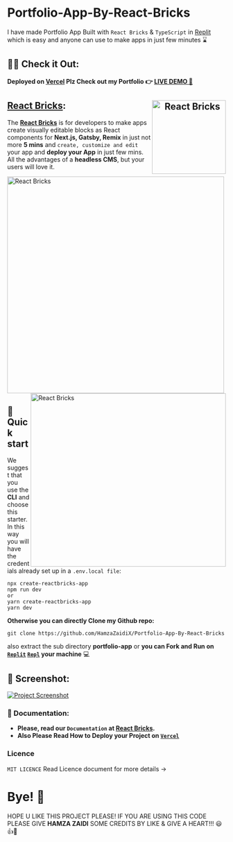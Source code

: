 # Portfolio-App-By-React-Bricks

I have made Portfolio App Built with `React Bricks` & `TypeScript` in [Replit](https://replit.com/@HamzaJaffar/Portfolio-App-By-React-Bricks?v=1) which is easy and anyone can use to make apps in just few minutes ⌛ 

## 🐱‍🏍 Check it Out:

**Deployed on [**Vercel**](https://vercel.com/) Plz Check out my Portfolio 👉 [**LIVE DEMO 🚀**](https://hamza-zaidi-portfolio-shjz.vercel.app/)**

## [React Bricks](https://reactbricks.com/): <a align="center" href="https://hamza-zaidi-portfolio-shjz.vercel.app/"><img align="right" src="https://reactbricks.com/_next/static/media/reactbricks_horizontal.a2892d3c.svg" alt="React Bricks" width="170" height="170" /></a>

The [**React Bricks**](https://reactbricks.com/) is for developers to make apps create visually editable blocks as React components for **Next.js, Gatsby, Remix** in just not more **5 mins** and `create, customize and edit` your app and **deploy your App** in just few mins. All the advantages of a **headless CMS**, but your users will love it.

<img src="https://dt2sdf0db8zob.cloudfront.net/wp-content/uploads/2022/06/CSM-GIF.gif" alt="React Bricks" width="500" height="500" /> <img align="right" src="https://dt2sdf0db8zob.cloudfront.net/wp-content/uploads/2022/06/Content-editing-optimage1.png" alt="React Bricks" width="450" height="400" />

## 🚀 Quick start
We suggest that you use the **CLI** and choose this starter.
In this way you will have the credentials already set up in a `.env.local file`:

 ```
npx create-reactbricks-app
npm run dev
or
yarn create-reactbricks-app
yarn dev
```

**Otherwise you can directly Clone my Github repo:**
```
git clone https://github.com/HamzaZaidiX/Portfolio-App-By-React-Bricks
```
also extract the sub directory **portfolio-app** 
or
**you can Fork and Run on [`Replit`](https://portfolio-app-by-react-bricks.hamzajaffar.repl.co/) [`Repl`](https://replit.com/@HamzaJaffar/Portfolio-App-By-React-Bricks?v=1) your machine** 💻

## 📸 Screenshot:

<a href="https://replit.com/@HamzaJaffar/Portfolio-App-By-React-Bricks?v=1"><img src="https://user-images.githubusercontent.com/52501040/179521448-907e0162-1c6d-4c2e-ac20-02ad66dd32f2.png" alt="Project Screenshot" /></a>

### 📖 Documentation:

- **Please, read our `Documentation` at [React Bricks](https://docs.reactbricks.com/).**
- **Also Please Read How to Deploy your Project on [`Vercel`](https://vercel.com/)**

### Licence
`MIT LICENCE` Read Licence document for more details ->

# Bye! 👋

HOPE U LIKE THIS PROJECT PLEASE! IF YOU ARE USING THIS CODE PLEASE GIVE **HAMZA ZAIDI** SOME CREDITS BY LIKE & GIVE A HEART!!! 😃👍💛
